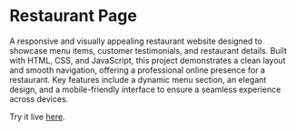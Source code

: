 # Restaurant Page

A responsive and visually appealing restaurant website designed to showcase menu items, customer testimonials, and restaurant details. Built with HTML, CSS, and JavaScript, this project demonstrates a clean layout and smooth navigation, offering a professional online presence for a restaurant. Key features include a dynamic menu section, an elegant design, and a mobile-friendly interface to ensure a seamless experience across devices.

Try it live [here](https://anwarmadani.github.io/restaurant-d/).
